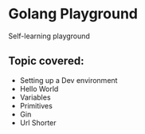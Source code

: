 # Golang Playground

Self-learning playground

## Topic covered:

- Setting up a Dev environment
- Hello World
- Variables
- Primitives
- Gin
- Url Shorter
